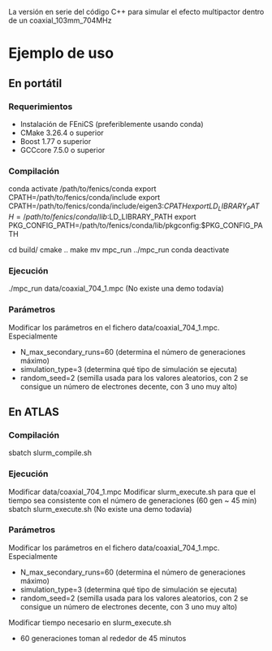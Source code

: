 La versión en serie del código C++ para simular el efecto multipactor dentro de un coaxial_103mm_704MHz

# Ejemplo de uso
## En portátil
### Requerimientos
- Instalación de FEniCS (preferiblemente usando conda)
- CMake 3.26.4 o superior
- Boost 1.77 o superior
- GCCcore 7.5.0 o superior

### Compilación
conda activate /path/to/fenics/conda
export CPATH=/path/to/fenics/conda/include
export CPATH=/path/to/fenics/conda/include/eigen3:$CPATH
export LD_LIBRARY_PATH=/path/to/fenics/conda/lib:$LD_LIBRARY_PATH
export PKG_CONFIG_PATH=/path/to/fenics/conda/lib/pkgconfig:$PKG_CONFIG_PATH

cd build/
cmake ..
make
mv mpc_run ../mpc_run
conda deactivate

### Ejecución
./mpc_run data/coaxial_704_1.mpc
(No existe una demo todavía)

### Parámetros
Modificar los parámetros en el fichero data/coaxial_704_1.mpc. 
Especialmente 
- N_max_secondary_runs=60 (determina el número de generaciones máximo)
- simulation_type=3 (determina qué tipo de simulación se ejecuta)
- random_seed=2 (semilla usada para los valores aleatorios, con 2 se consigue un número de electrones decente, con 3 uno muy alto)

## En ATLAS
### Compilación
sbatch slurm_compile.sh

### Ejecución
Modificar data/coaxial_704_1.mpc
Modificar slurm_execute.sh para que el tiempo sea consistente con el número de generaciones (60 gen ~ 45 min)
sbatch slurm_execute.sh
(No existe una demo todavía)

### Parámetros
Modificar los parámetros en el fichero data/coaxial_704_1.mpc. 
Especialmente 
- N_max_secondary_runs=60 (determina el número de generaciones máximo)
- simulation_type=3 (determina qué tipo de simulación se ejecuta)
- random_seed=2 (semilla usada para los valores aleatorios, con 2 se consigue un número de electrones decente, con 3 uno muy alto)

Modificar tiempo necesario en slurm_execute.sh
- 60 generaciones toman al rededor de 45 minutos